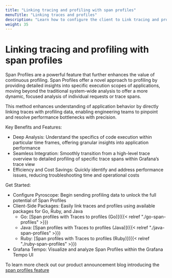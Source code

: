 ```yaml
---
title: "Linking tracing and profiling with span profiles"
menuTitle: "Linking traces and profiles"
description: "Learn how to configure the client to Link tracing and profiling with span profiles."
weight: 35
---
```


# Linking tracing and profiling with span profiles

Span Profiles are a powerful feature that further enhances the value of continuous profiling. Span Profiles offer a novel approach to profiling by providing detailed insights into specific execution scopes of applications, moving beyond the traditional system-wide analysis to offer a more dynamic, focused analysis of individual requests or trace spans. 

This method enhances understanding of application behavior by directly linking traces with profiling data, enabling engineering teams to pinpoint and resolve performance bottlenecks with precision.

Key Benefits and Features:

- Deep Analysis: Understand the specifics of code execution within particular time frames, offering granular insights into application performance
- Seamless Integration: Smoothly transition from a high-level trace overview to detailed profiling of specific trace spans within Grafana’s trace view
- Efficiency and Cost Savings: Quickly identify and address performance issues, reducing troubleshooting time and operational costs

Get Started:

- Configure Pyroscope: Begin sending profiling data to unlock the full potential of Span Profiles
- Client-Side Packages: Easily link traces and profiles using available packages for Go, Ruby, and Java
  - Go: [Span profiles with Traces to profiles (Go)]({{< relref "./go-span-profiles" >}})
  - Java: [Span profiles with Traces to profiles (Java)]({{< relref "./java-span-profiles" >}})
  - Ruby: [Span profiles with Traces to profiles (Ruby)]({{< relref "./ruby-span-profiles" >}})
- Grafana Tempo: Visualize and analyze Span Profiles within the Grafana Tempo UI

To learn more check out our product announcement blog introducing the [span profiles feature](/blog/2024/02/06/combining-tracing-and-profiling-for-enhanced-observability-introducing-span-profiles/)